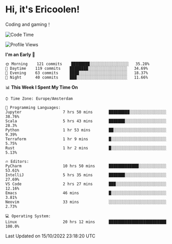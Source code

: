 # Hi, it's Ericoolen!
Coding and gaming！

<!--START_SECTION:waka-->
![Code Time](http://img.shields.io/badge/Code%20Time-447%20hrs%208%20mins-blue)

![Profile Views](http://img.shields.io/badge/Profile%20Views-3-blue)

**I'm an Early 🐤** 

```text
🌞 Morning    121 commits    ████████░░░░░░░░░░░░░░░░░   35.28% 
🌆 Daytime    119 commits    ████████░░░░░░░░░░░░░░░░░   34.69% 
🌃 Evening    63 commits     ████░░░░░░░░░░░░░░░░░░░░░   18.37% 
🌙 Night      40 commits     ███░░░░░░░░░░░░░░░░░░░░░░   11.66%

```


📊 **This Week I Spent My Time On** 

```text
⌚︎ Time Zone: Europe/Amsterdam

💬 Programming Languages: 
Jupyter                  7 hrs 50 mins       █████████░░░░░░░░░░░░░░░░   38.76% 
Scala                    5 hrs 43 mins       ███████░░░░░░░░░░░░░░░░░░   28.3% 
Python                   1 hr 53 mins        ██░░░░░░░░░░░░░░░░░░░░░░░   9.39% 
Terraform                1 hr 9 mins         █░░░░░░░░░░░░░░░░░░░░░░░░   5.75% 
Rust                     1 hr 2 mins         █░░░░░░░░░░░░░░░░░░░░░░░░   5.13%

🔥 Editors: 
PyCharm                  10 hrs 50 mins      █████████████░░░░░░░░░░░░   53.61% 
IntelliJ                 5 hrs 35 mins       ███████░░░░░░░░░░░░░░░░░░   27.69% 
VS Code                  2 hrs 27 mins       ███░░░░░░░░░░░░░░░░░░░░░░   12.16% 
Emacs                    46 mins             █░░░░░░░░░░░░░░░░░░░░░░░░   3.81% 
Neovim                   33 mins             ░░░░░░░░░░░░░░░░░░░░░░░░░   2.73%

💻 Operating System: 
Linux                    20 hrs 12 mins      █████████████████████████   100.0%

```


 Last Updated on 15/10/2022 23:18:20 UTC
<!--END_SECTION:waka-->

